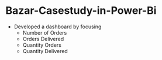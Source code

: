 # Bazar-Casestudy-in-Power-Bi
- Developed a dashboard by focusing
  - Number of Orders
  - Orders Delivered
  - Quantity Orders
  - Quantity Delivered
